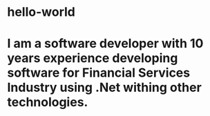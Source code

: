 # hello-world
# I am a software developer with 10 years experience developing software for Financial Services Industry using .Net withing other technologies.
